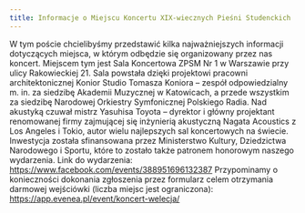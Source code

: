 ```yaml
---
title: Informacje o Miejscu Koncertu XIX-wiecznych Pieśni Studenckich  
---
```


W tym poście chcielibyśmy przedstawić kilka najważniejszych informacji dotyczących miejsca, w którym odbędzie się organizowany przez nas koncert. Miejscem tym jest Sala Koncertowa ZPSM Nr 1 w Warszawie przy ulicy Rakowieckiej 21.
Sala powstała dzięki projektowi pracowni architektonicznej Konior Studio Tomasza Koniora – zespół odpowiedzialny m. in. za siedzibę Akademii Muzycznej w Katowicach, a przede wszystkim za siedzibę Narodowej Orkiestry Symfonicznej Polskiego Radia. Nad akustyką czuwał mistrz Yasuhisa Toyota – dyrektor i główny projektant renomowanej firmy zajmującej się inżynierią akustyczną Nagata Acoustics z Los Angeles i Tokio, autor wielu najlepszych sal koncertowych na świecie.
Inwestycja została sfinansowana przez Ministerstwo Kultury, Dziedzictwa Narodowego i Sportu, które to zostało także patronem honorowym naszego wydarzenia.
Link do wydarzenia:
https://www.facebook.com/events/388951696132387
Przypominamy o konieczności dokonania zgłoszenia przez formularz celem otrzymania darmowej wejściówki (liczba miejsc jest ograniczona):
https://app.evenea.pl/event/koncert-welecja/

